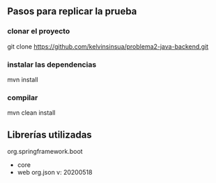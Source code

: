 ## Pasos para replicar la prueba

### clonar el proyecto

git clone https://github.com/kelvinsinsua/problema2-java-backend.git

### instalar las dependencias

mvn install

### compilar

mvn clean install

## Librerías utilizadas

org.springframework.boot
  - core
  - web
org.json v: 20200518

